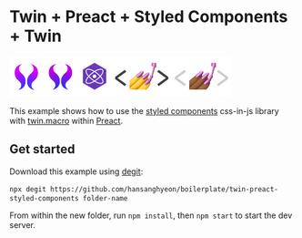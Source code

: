 # Twin + Preact + Styled Components + Twin

<p><a href="https://github.com/ben-rogerson/twin.macro#gh-light-mode-only" target="_blank"><img src="../.github/twin-light.svg" alt="Twin" width="60" height="70"></a><a href="https://github.com/ben-rogerson/twin.macro#gh-dark-mode-only" target="_blank"><img src="../.github/twin-dark.svg" alt="Twin" width="60" height="70"></a><a href="https://preactjs.com/" target="_blank"><img src="../.github/preact.svg" alt="Preact" width="60" height="70"></a><a href="https://styled-components.com#gh-light-mode-only" target="_blank"><img src="../.github/styled-components-light.svg" alt="Styled components" width="105" height="70"></a><a href="https://styled-components.com#gh-dark-mode-only" target="_blank"><img src="../.github/styled-components-dark.svg" alt="Styled components" width="105" height="70"></a>
</p>

This example shows how to use the [styled components](https://styled-components.com) css-in-js library with [twin.macro](https://github.com/ben-rogerson/twin.macro) within [Preact](https://preactjs.com/).

## Get started

Download this example using [degit](https://github.com/Rich-Harris/degit):

```shell
npx degit https://github.com/hansanghyeon/boilerplate/twin-preact-styled-components folder-name
```

From within the new folder, run `npm install`, then `npm start` to start the dev server.
